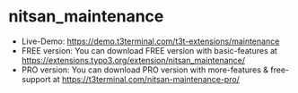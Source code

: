 # nitsan_maintenance

- Live-Demo: https://demo.t3terminal.com/t3t-extensions/maintenance
- FREE version: You can download FREE version with basic-features at https://extensions.typo3.org/extension/nitsan_maintenance/
- PRO version: You can download PRO version with more-features & free-support at https://t3terminal.com/nitsan-maintenance-pro/
